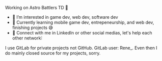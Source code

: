  Working on Astro Battlers TD 🤩

- 👀 I’m interested in game dev, web dev, software dev
- 🌱 Currently learning mobile game dev, entrepeneurship, and web dev, finishing projects 😅
- 💯 Connect with me in LinkedIn or other social medias, let's help each other network❕

I use GitLab for private projects not GitHub. GitLab user: Rene_. Even then I do mainly closed source for my projects, sorry.
